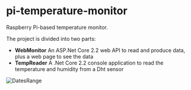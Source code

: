 # pi-temperature-monitor
Raspberry Pi-based temperature monitor.

The project is divided into two parts:
* **WebMonitor**
An ASP.Net Core 2.2 web API to read and produce data, plus a web page to see the data
* **TempReader**
A .Net Core 2.2 console application to read the temperature and humidity from a Dht sensor

![DatesRange](https://user-images.githubusercontent.com/20950618/65948685-046d8300-e43b-11e9-9824-7d4395fb0a6e.png)


